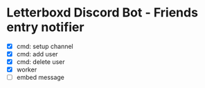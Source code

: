 # Letterboxd Discord Bot - Friends entry notifier

- [x] cmd: setup channel
- [x] cmd: add user
- [x] cmd: delete user
- [x] worker
- [ ] embed message